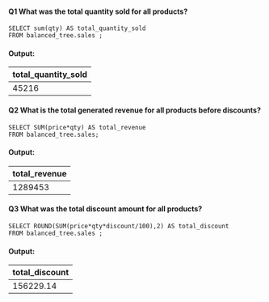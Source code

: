 #### Q1 What was the total quantity sold for all products?

``` MYSQL
SELECT sum(qty) AS total_quantity_sold
FROM balanced_tree.sales ;
```
#### Output:
|total_quantity_sold| 
|--|
|45216|

#### Q2 What is the total generated revenue for all products before discounts?
``` MYSQL
SELECT SUM(price*qty) AS total_revenue  
FROM balanced_tree.sales; 
```
#### Output:
|total_revenue| 
|--|
|1289453|

#### Q3 What was the total discount amount for all products?
``` MYSQL
SELECT ROUND(SUM(price*qty*discount/100),2) AS total_discount 
FROM balanced_tree.sales ;
```

#### Output:
|total_discount| 
|--|
|156229.14|
